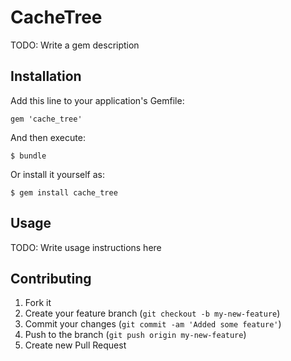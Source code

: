 # CacheTree

TODO: Write a gem description

## Installation

Add this line to your application's Gemfile:

    gem 'cache_tree'

And then execute:

    $ bundle

Or install it yourself as:

    $ gem install cache_tree

## Usage

TODO: Write usage instructions here

## Contributing

1. Fork it
2. Create your feature branch (`git checkout -b my-new-feature`)
3. Commit your changes (`git commit -am 'Added some feature'`)
4. Push to the branch (`git push origin my-new-feature`)
5. Create new Pull Request
